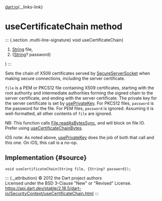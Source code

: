 [dart:io](../../dart-io/dart-io-library){._links-link}

useCertificateChain method
==========================

::: {.section .multi-line-signature}
void useCertificateChain(

1.  [String](../../dart-core/string-class) file,
2.  {[String](../../dart-core/string-class)? password}

)
:::

Sets the chain of X509 certificates served by
[SecureServerSocket](../secureserversocket-class) when making secure
connections, including the server certificate.

`file` is a PEM or PKCS12 file containing X509 certificates, starting
with the root authority and intermediate authorities forming the signed
chain to the server certificate, and ending with the server certificate.
The private key for the server certificate is set by
[usePrivateKey](useprivatekey). For PKCS12 files, `password` is the
password for the file. For PEM files, `password` is ignored. Assuming it
is well-formatted, all other contents of `file` are ignored.

NB: This function calls [File.readAsBytesSync](../file/readasbytessync),
and will block on file IO. Prefer using
[useCertificateChainBytes](usecertificatechainbytes).

iOS note: As noted above, [usePrivateKey](useprivatekey) does the job of
both that call and this one. On iOS, this call is a no-op.

Implementation {#source}
--------------

``` {.language-dart data-language="dart"}
void useCertificateChain(String file, {String? password});
```

::: {._attribution}
© 2012 the Dart project authors\
Licensed under the BSD 3-Clause \"New\" or \"Revised\" License.\
<https://api.dart.dev/stable/2.18.5/dart-io/SecurityContext/useCertificateChain.html>
:::
